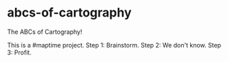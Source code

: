 abcs-of-cartography
===================

The ABCs of Cartography!

This is a #maptime project. Step 1: Brainstorm. Step 2: We don't know. Step 3: Profit.
